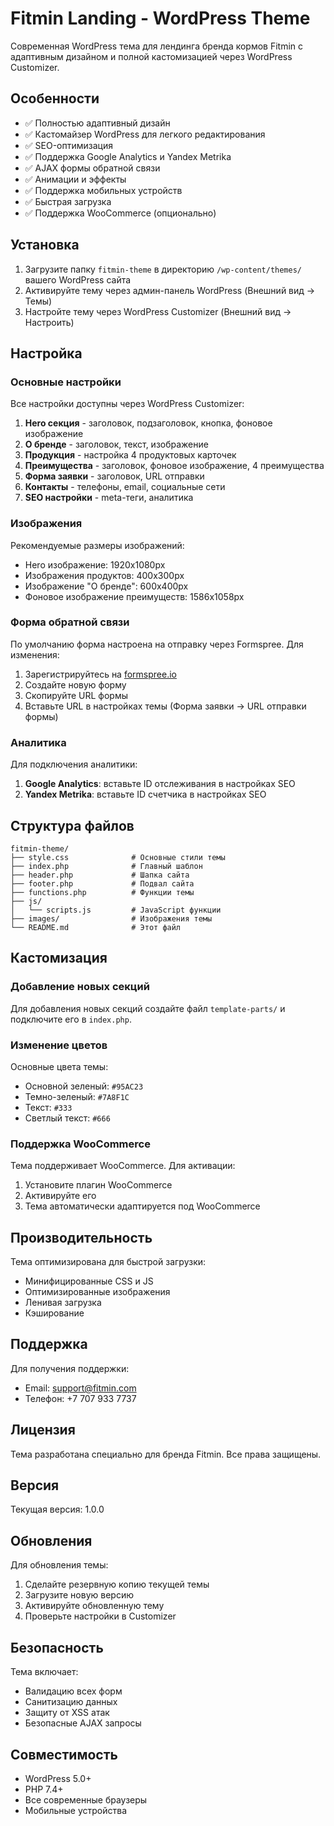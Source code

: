 # Fitmin Landing - WordPress Theme

Современная WordPress тема для лендинга бренда кормов Fitmin с адаптивным дизайном и полной кастомизацией через WordPress Customizer.

## Особенности

- ✅ Полностью адаптивный дизайн
- ✅ Кастомайзер WordPress для легкого редактирования
- ✅ SEO-оптимизация
- ✅ Поддержка Google Analytics и Yandex Metrika
- ✅ AJAX формы обратной связи
- ✅ Анимации и эффекты
- ✅ Поддержка мобильных устройств
- ✅ Быстрая загрузка
- ✅ Поддержка WooCommerce (опционально)

## Установка

1. Загрузите папку `fitmin-theme` в директорию `/wp-content/themes/` вашего WordPress сайта
2. Активируйте тему через админ-панель WordPress (Внешний вид → Темы)
3. Настройте тему через WordPress Customizer (Внешний вид → Настроить)

## Настройка

### Основные настройки

Все настройки доступны через WordPress Customizer:

1. **Hero секция** - заголовок, подзаголовок, кнопка, фоновое изображение
2. **О бренде** - заголовок, текст, изображение
3. **Продукция** - настройка 4 продуктовых карточек
4. **Преимущества** - заголовок, фоновое изображение, 4 преимущества
5. **Форма заявки** - заголовок, URL отправки
6. **Контакты** - телефоны, email, социальные сети
7. **SEO настройки** - meta-теги, аналитика

### Изображения

Рекомендуемые размеры изображений:
- Hero изображение: 1920x1080px
- Изображения продуктов: 400x300px
- Изображение "О бренде": 600x400px
- Фоновое изображение преимуществ: 1586x1058px

### Форма обратной связи

По умолчанию форма настроена на отправку через Formspree. Для изменения:

1. Зарегистрируйтесь на [formspree.io](https://formspree.io)
2. Создайте новую форму
3. Скопируйте URL формы
4. Вставьте URL в настройках темы (Форма заявки → URL отправки формы)

### Аналитика

Для подключения аналитики:

1. **Google Analytics**: вставьте ID отслеживания в настройках SEO
2. **Yandex Metrika**: вставьте ID счетчика в настройках SEO

## Структура файлов

```
fitmin-theme/
├── style.css              # Основные стили темы
├── index.php              # Главный шаблон
├── header.php             # Шапка сайта
├── footer.php             # Подвал сайта
├── functions.php          # Функции темы
├── js/
│   └── scripts.js         # JavaScript функции
├── images/                # Изображения темы
└── README.md              # Этот файл
```

## Кастомизация

### Добавление новых секций

Для добавления новых секций создайте файл `template-parts/` и подключите его в `index.php`.

### Изменение цветов

Основные цвета темы:
- Основной зеленый: `#95AC23`
- Темно-зеленый: `#7A8F1C`
- Текст: `#333`
- Светлый текст: `#666`

### Поддержка WooCommerce

Тема поддерживает WooCommerce. Для активации:

1. Установите плагин WooCommerce
2. Активируйте его
3. Тема автоматически адаптируется под WooCommerce

## Производительность

Тема оптимизирована для быстрой загрузки:

- Минифицированные CSS и JS
- Оптимизированные изображения
- Ленивая загрузка
- Кэширование

## Поддержка

Для получения поддержки:
- Email: support@fitmin.com
- Телефон: +7 707 933 7737

## Лицензия

Тема разработана специально для бренда Fitmin. Все права защищены.

## Версия

Текущая версия: 1.0.0

## Обновления

Для обновления темы:
1. Сделайте резервную копию текущей темы
2. Загрузите новую версию
3. Активируйте обновленную тему
4. Проверьте настройки в Customizer

## Безопасность

Тема включает:
- Валидацию всех форм
- Санитизацию данных
- Защиту от XSS атак
- Безопасные AJAX запросы

## Совместимость

- WordPress 5.0+
- PHP 7.4+
- Все современные браузеры
- Мобильные устройства 